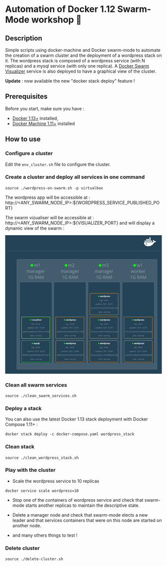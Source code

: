 # Automation of Docker 1.12 Swarm-Mode workshop :whale:

## Description

Simple scripts using docker-machine and Docker swarm-mode to automate the creation of a swarm cluster
and the deployment of a wordpress stack on it.
The wordpress stack is composed of a wordpress service (with N replicas) and a mysql service (with only one replica).
A [Docker Swarm Visualizer](https://github.com/ManoMarks/docker-swarm-visualizer) service is also deployed to have a graphical view of the cluster. 

__Update__ : now available the new "docker stack deploy" feature !

## Prerequisites

Before you start, make sure you have :

* [Docker 1.13+](https://docs.docker.com/engine/installation/) installed,
* [Docker Machine 1.11+](https://docs.docker.com/machine/install-machine/) installed

 ## How to use

### Configure a cluster

Edit the `env_cluster.sh` file to configure the cluster.
     
### Create a cluster and deploy all services in one command

```
source ./wordpress-on-swarm.sh -p virtualbox
```

The wordpress app will be accessible at : http://\<ANY_SWARM_NODE_IP\>:${WORDPRESS_SERVICE_PUBLISHED_PORT}

The swarm vizualiser will be accessible at : http://\<ANY_SWARM_NODE_IP\>:${VISUALIZER_PORT} and will display a dynamic view of the swarm :

![swarm-viz](resources/docker-swarm-mode-viz.png)

### Clean all swarm services

```
source ./clean_swarm_services.sh
```

### Deploy a stack

You can also use the latest Docker 1.13 stack deployment with Docker Compose 1.11+ :
```
docker stack deploy -c docker-compose.yaml wordpress_stack
```

### Clean stack

```
source ./clean_wordpress_stack.sh
```

### Play with the cluster

* Scale the wordpress service to 10 replicas
```
docker service scale wordpress=10
```

* Stop one of the containers of wordpress service and check that swarm-mode starts another replicas to maintain the descriptive state.

* Delete a manager node and check that swarm-mode elects a new leader and that services containers that were on this node are started on another node. 

* and many others things to test !

### Delete cluster

```
source ./delete-cluster.sh
```

